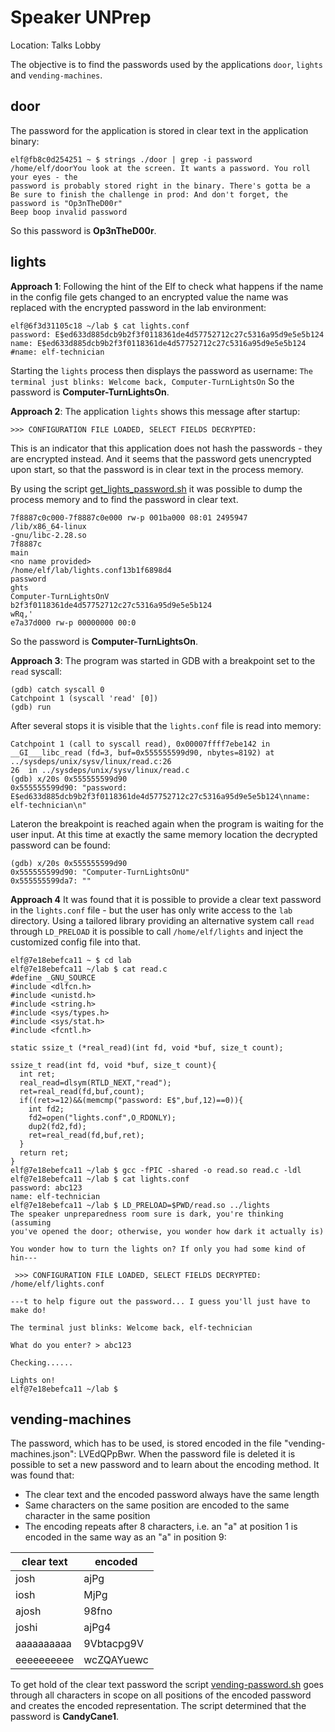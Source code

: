 # Speaker UNPrep
Location: Talks Lobby

The objective is to find the passwords used by the applications `door`, `lights` and `vending-machines`.

## door
The password for the application is stored in clear text in the application binary:
```
elf@fb8c0d254251 ~ $ strings ./door | grep -i password
/home/elf/doorYou look at the screen. It wants a password. You roll your eyes - the 
password is probably stored right in the binary. There's gotta be a
Be sure to finish the challenge in prod: And don't forget, the password is "Op3nTheD00r"
Beep boop invalid password
```
So this password is **Op3nTheD00r**.

## lights
**Approach 1**:
Following the hint of the Elf to check what happens if the name in the config file gets changed to an encrypted value the name was replaced with the encrypted password in the lab environment:
```
elf@6f3d31105c18 ~/lab $ cat lights.conf 
password: E$ed633d885dcb9b2f3f0118361de4d57752712c27c5316a95d9e5e5b124
name: E$ed633d885dcb9b2f3f0118361de4d57752712c27c5316a95d9e5e5b124
#name: elf-technician
```
Starting the `lights` process then displays the password as username: `The terminal just blinks: Welcome back, Computer-TurnLightsOn`
So the password is **Computer-TurnLightsOn**.

**Approach 2**:
The application `lights` shows this message after startup:

    >>> CONFIGURATION FILE LOADED, SELECT FIELDS DECRYPTED:

This is an indicator that this application does not hash the passwords - they are encrypted instead. And it seems that the password gets unencrypted upon start, so that the password is in clear text in the process memory.

By using the script [get_lights_password.sh](https://github.com/joergschwarzwaelder/hhc2020/blob/master/Additional/get_lights_password.sh) it was possible to dump the process memory and to find the password in clear text.

```
7f8887c0c000-7f8887c0e000 rw-p 001ba000 08:01 2495947                    /lib/x86_64-linux
-gnu/libc-2.28.so
7f8887c
main
<no name provided>
/home/elf/lab/lights.conf13b1f6898d4
password
ghts
Computer-TurnLightsOnV
b2f3f0118361de4d57752712c27c5316a95d9e5e5b124
wRq,'
e7a37d000 rw-p 00000000 00:0
```
So the password is **Computer-TurnLightsOn**.

**Approach 3**:
The program was started in GDB with a breakpoint set to the `read` syscall:
```
(gdb) catch syscall 0
Catchpoint 1 (syscall 'read' [0])
(gdb) run
```
After several stops it is visible that the `lights.conf` file is read into memory:
```
Catchpoint 1 (call to syscall read), 0x00007ffff7ebe142 in __GI___libc_read (fd=3, buf=0x555555599d90, nbytes=8192) at ../sysdeps/unix/sysv/linux/read.c:26
26	in ../sysdeps/unix/sysv/linux/read.c
(gdb) x/20s 0x555555599d90
0x555555599d90:	"password: E$ed633d885dcb9b2f3f0118361de4d57752712c27c5316a95d9e5e5b124\nname: elf-technician\n"
```
Lateron the breakpoint is reached again when the program is waiting for the user input. At this time at exactly the same memory location the decrypted password can be found:

```
(gdb) x/20s 0x555555599d90
0x555555599d90:	"Computer-TurnLightsOnU"
0x555555599da7:	""
```

**Approach 4**
It was found that it is possible to provide a clear text password in the `lights.conf` file - but the user has only write access to the `lab` directory.
Using  a tailored library providing an alternative system call `read` through `LD_PRELOAD` it is possible to call `/home/elf/lights` and inject the customized config file into that.

```
elf@7e18ebefca11 ~ $ cd lab
elf@7e18ebefca11 ~/lab $ cat read.c
#define _GNU_SOURCE
#include <dlfcn.h>
#include <unistd.h>
#include <string.h>
#include <sys/types.h>
#include <sys/stat.h>
#include <fcntl.h>

static ssize_t (*real_read)(int fd, void *buf, size_t count);

ssize_t read(int fd, void *buf, size_t count){
  int ret;
  real_read=dlsym(RTLD_NEXT,"read");
  ret=real_read(fd,buf,count);
  if((ret>=12)&&(memcmp("password: E$",buf,12)==0)){
    int fd2;
    fd2=open("lights.conf",O_RDONLY);
    dup2(fd2,fd);
    ret=real_read(fd,buf,ret);
  }
  return ret;
}
elf@7e18ebefca11 ~/lab $ gcc -fPIC -shared -o read.so read.c -ldl
elf@7e18ebefca11 ~/lab $ cat lights.conf 
password: abc123
name: elf-technician
elf@7e18ebefca11 ~/lab $ LD_PRELOAD=$PWD/read.so ../lights
The speaker unpreparedness room sure is dark, you're thinking (assuming
you've opened the door; otherwise, you wonder how dark it actually is)

You wonder how to turn the lights on? If only you had some kind of hin---

 >>> CONFIGURATION FILE LOADED, SELECT FIELDS DECRYPTED: /home/elf/lights.conf

---t to help figure out the password... I guess you'll just have to make do!

The terminal just blinks: Welcome back, elf-technician

What do you enter? > abc123

Checking......

Lights on!
elf@7e18ebefca11 ~/lab $ 
```

## vending-machines
The password, which has to be used, is stored encoded in the file "vending-machines.json": LVEdQPpBwr. When the password file is deleted it is possible to set a new password and to learn about the encoding method.
It was found that:

 - The clear text and the encoded password always have the same length
 - Same characters on the same position are encoded to the same character in the same position
 - The encoding repeats after 8 characters, i.e. an "a" at position 1 is encoded in the same way as an "a" in position 9:
 
|clear text|encoded|
|--|--|
| josh|ajPg|
|iosh|MjPg|
|ajosh| 98fno|
|joshi|ajPg4|
|aaaaaaaaaa|9Vbtacpg9V|
|eeeeeeeeee|wcZQAYuewc | 

To get hold of the clear text password the script
[vending-password.sh](https://github.com/joergschwarzwaelder/hhc2020/blob/master/Additional/vending-password.sh) goes through all characters in scope on all positions of the encoded password and creates the encoded representation.
The script determined that the password is **CandyCane1**.
<!--stackedit_data:
eyJoaXN0b3J5IjpbLTUwMTM4NTIxLDc1MTI2NjU4MSwtMTY4OT
k5MzAzNCwxMTk3OTIzMzU1LDE3ODUzNzUxMDMsLTU0MzA2OTk1
OSwtMTQ2Mjc5NTIyNSw0NDg0MTMwMDQsMTk1MzIwODE1OCwtND
E4MjgxODYzLC0xNjU3MTc4NTQwLDQwNzMzODc0LC02ODE4ODUy
MjIsLTMwOTI2OTY5M119
-->